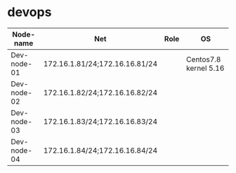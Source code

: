 # devops

| Node-name   | Net                            | Role | OS                    |
| ----------- | ------------------------------ | ---- | --------------------- |
| Dev-node-01 | 172.16.1.81/24;172.16.16.81/24 |      | Centos7.8 kernel 5.16 |
| Dev-node-02 | 172.16.1.82/24;172.16.16.82/24 |      |                       |
| Dev-node-03 | 172.16.1.83/24;172.16.16.83/24 |      |                       |
| Dev-node-04 | 172.16.1.84/24;172.16.16.84/24 |      |                       |

